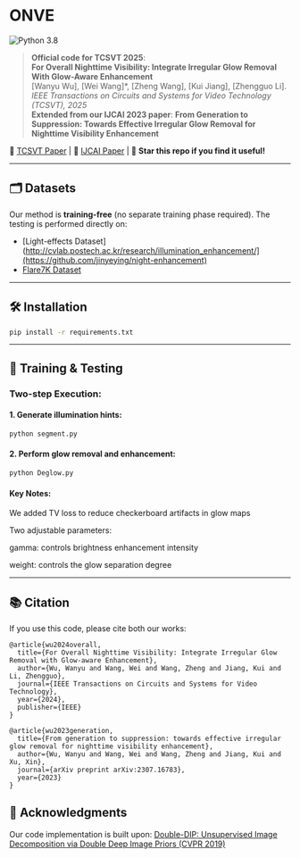 # ONVE

![Python 3.8](https://img.shields.io/badge/python-3.8-blue.svg)

> **Official code for TCSVT 2025**:  
> **For Overall Nighttime Visibility: Integrate Irregular Glow Removal With Glow-Aware Enhancement**  
> [Wanyu Wu], [Wei Wang]*, [Zheng Wang], [Kui Jiang], [Zhengguo Li]. 
> *IEEE Transactions on Circuits and Systems for Video Technology (TCSVT), 2025*  
> **Extended from our IJCAI 2023 paper**: **From Generation to Suppression: Towards Effective Irregular Glow Removal for
Nighttime Visibility Enhancement**

📄 [TCSVT Paper](https://ieeexplore.ieee.org/abstract/document/10685529) | 📄 [IJCAI Paper](https://ieeexplore.ieee.org/abstract/document/10685529) | 🌟 **Star this repo if you find it useful!**

---

## 🗂️ Datasets
Our method is **training-free** (no separate training phase required). The testing is performed directly on:
- [Light-effects Dataset](http://cvlab.postech.ac.kr/research/illumination_enhancement/](https://github.com/jinyeying/night-enhancement)
- [Flare7K Dataset](https://github.com/ykdai/Flare7K)

---

## 🛠️ Installation
```bash
pip install -r requirements.txt
```
---

## 🚀 Training & Testing

### Two-step Execution:

#### 1. Generate illumination hints:
```bash
python segment.py
```

#### 2. Perform glow removal and enhancement:
```bash
python Deglow.py
```
#### Key Notes:
We added TV loss to reduce checkerboard artifacts in glow maps

Two adjustable parameters:

gamma: controls brightness enhancement intensity

weight: controls the glow separation degree

---

## 📚 Citation
If you use this code, please cite both our works:
```
@article{wu2024overall,
  title={For Overall Nighttime Visibility: Integrate Irregular Glow Removal with Glow-aware Enhancement},
  author={Wu, Wanyu and Wang, Wei and Wang, Zheng and Jiang, Kui and Li, Zhengguo},
  journal={IEEE Transactions on Circuits and Systems for Video Technology},
  year={2024},
  publisher={IEEE}
}

@article{wu2023generation,
  title={From generation to suppression: towards effective irregular glow removal for nighttime visibility enhancement},
  author={Wu, Wanyu and Wang, Wei and Wang, Zheng and Jiang, Kui and Xu, Xin},
  journal={arXiv preprint arXiv:2307.16783},
  year={2023}
}
```

## 🙏 Acknowledgments
Our code implementation is built upon:
[Double-DIP: Unsupervised Image Decomposition via Double Deep Image Priors (CVPR 2019)](https://openaccess.thecvf.com/content_CVPR_2019/papers/Gandelsman_Double-DIP_Unsupervised_Image_Decomposition_via_Coupled_Deep-Image-Priors_CVPR_2019_paper.pdf)

